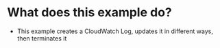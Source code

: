# What does this example do?
- This example creates a CloudWatch Log, updates it in different ways, then terminates it

